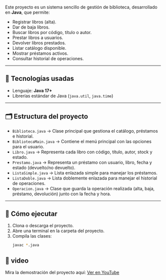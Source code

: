 Este proyecto es un sistema sencillo de gestión de biblioteca, desarrollado en **Java**, que permite:

- Registrar libros (alta).
- Dar de baja libros.
- Buscar libros por código, título o autor.
- Prestar libros a usuarios.
- Devolver libros prestados.
- Listar catálogo disponible.
- Mostrar préstamos activos.
- Consultar historial de operaciones.

---

## 🚀 Tecnologías usadas
- Lenguaje: **Java 17+**
- Librerías estándar de Java (`java.util`, `java.time`)

---

## 🗂️ Estructura del proyecto

- `Biblioteca.java` → Clase principal que gestiona el catálogo, préstamos e historial.  
- `BibliotecaMain.java` → Contiene el menú principal con las opciones para el usuario.  
- `Libro.java` → Representa cada libro con código, título, autor, stock y estado.  
- `Prestamo.java` → Representa un préstamo con usuario, libro, fecha y estado (devuelto/no devuelto).  
- `ListaSimple.java` → Lista enlazada simple para manejar los préstamos.  
- `ListaDoble.java` → Lista doblemente enlazada para manejar el historial de operaciones.  
- `Operacion.java` → Clase que guarda la operación realizada (alta, baja, préstamo, devolución) junto con la fecha y hora.  

---

## 📖 Cómo ejecutar
1. Clona o descarga el proyecto.  
2. Abre una terminal en la carpeta del proyecto.  
3. Compila las clases:  
   ```bash
   javac *.java

## 🎥 video
Mira la demostración del proyecto aquí: [Ver en YouTube](https://youtu.be/t_u5crN2AcY)
